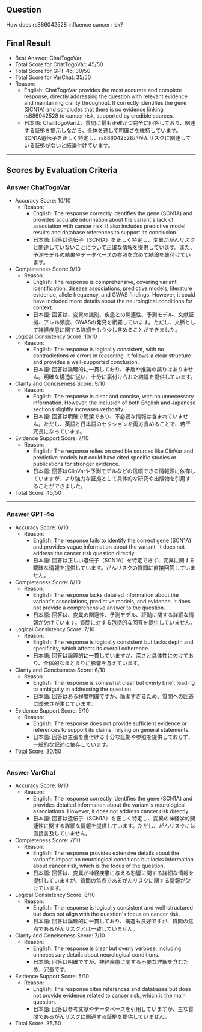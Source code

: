 ## Question

How does rs886042528 influence cancer risk?

## Final Result

- Best Answer: ChatTogoVar
- Total Score for ChatTogoVar: 45/50
- Total Score for GPT-4o: 30/50
- Total Score for VarChat: 35/50
- Reason:
  - English: ChatTogoVar provides the most accurate and complete response, directly addressing the question with relevant evidence and maintaining clarity throughout. It correctly identifies the gene (SCN1A) and concludes that there is no evidence linking rs886042528 to cancer risk, supported by credible sources.
  - 日本語: ChatTogoVarは、質問に最も正確かつ完全に回答しており、関連する証拠を提示しながら、全体を通して明確さを維持しています。SCN1A遺伝子を正しく特定し、rs886042528ががんリスクに関連している証拠がないと結論付けています。

---

## Scores by Evaluation Criteria

### Answer ChatTogoVar
- Accuracy Score: 10/10
  - Reason: 
    - English: The response correctly identifies the gene (SCN1A) and provides accurate information about the variant's lack of association with cancer risk. It also includes predictive model results and database references to support its conclusion.
    - 日本語: 回答は遺伝子（SCN1A）を正しく特定し、変異ががんリスクと関連していないことについて正確な情報を提供しています。また、予測モデルの結果やデータベースの参照を含めて結論を裏付けています。
- Completeness Score: 9/10
  - Reason: 
    - English: The response is comprehensive, covering variant identification, disease associations, predictive models, literature evidence, allele frequency, and GWAS findings. However, it could have included more details about the neurological conditions for context.
    - 日本語: 回答は、変異の識別、疾患との関連性、予測モデル、文献証拠、アレル頻度、GWASの発見を網羅しています。ただし、文脈として神経疾患に関する詳細をもう少し含めることができました。
- Logical Consistency Score: 10/10
  - Reason: 
    - English: The response is logically consistent, with no contradictions or errors in reasoning. It follows a clear structure and provides a well-supported conclusion.
    - 日本語: 回答は論理的に一貫しており、矛盾や推論の誤りはありません。明確な構造に従い、十分に裏付けられた結論を提供しています。
- Clarity and Conciseness Score: 9/10
  - Reason: 
    - English: The response is clear and concise, with no unnecessary information. However, the inclusion of both English and Japanese sections slightly increases verbosity.
    - 日本語: 回答は明確で簡潔であり、不必要な情報は含まれていません。ただし、英語と日本語のセクションを両方含めることで、若干冗長になっています。
- Evidence Support Score: 7/10
  - Reason: 
    - English: The response relies on credible sources like ClinVar and predictive models but could have cited specific studies or publications for stronger evidence.
    - 日本語: 回答はClinVarや予測モデルなどの信頼できる情報源に依存していますが、より強力な証拠として具体的な研究や出版物を引用することができました。
- Total Score: 45/50

---

### Answer GPT-4o
- Accuracy Score: 6/10
  - Reason: 
    - English: The response fails to identify the correct gene (SCN1A) and provides vague information about the variant. It does not address the cancer risk question directly.
    - 日本語: 回答は正しい遺伝子（SCN1A）を特定できず、変異に関する曖昧な情報を提供しています。がんリスクの質問に直接回答していません。
- Completeness Score: 6/10
  - Reason: 
    - English: The response lacks detailed information about the variant's associations, predictive models, and evidence. It does not provide a comprehensive answer to the question.
    - 日本語: 回答は、変異の関連性、予測モデル、証拠に関する詳細な情報が欠けています。質問に対する包括的な回答を提供していません。
- Logical Consistency Score: 7/10
  - Reason: 
    - English: The response is logically consistent but lacks depth and specificity, which affects its overall coherence.
    - 日本語: 回答は論理的に一貫していますが、深さと具体性に欠けており、全体的なまとまりに影響を与えています。
- Clarity and Conciseness Score: 6/10
  - Reason: 
    - English: The response is somewhat clear but overly brief, leading to ambiguity in addressing the question.
    - 日本語: 回答はある程度明確ですが、簡潔すぎるため、質問への回答に曖昧さが生じています。
- Evidence Support Score: 5/10
  - Reason: 
    - English: The response does not provide sufficient evidence or references to support its claims, relying on general statements.
    - 日本語: 回答は主張を裏付ける十分な証拠や参照を提供しておらず、一般的な記述に依存しています。
- Total Score: 30/50

---

### Answer VarChat
- Accuracy Score: 8/10
  - Reason: 
    - English: The response correctly identifies the gene (SCN1A) and provides detailed information about the variant's neurological associations. However, it does not address cancer risk directly.
    - 日本語: 回答は遺伝子（SCN1A）を正しく特定し、変異の神経学的関連性に関する詳細な情報を提供しています。ただし、がんリスクには直接言及していません。
- Completeness Score: 7/10
  - Reason: 
    - English: The response provides extensive details about the variant's impact on neurological conditions but lacks information about cancer risk, which is the focus of the question.
    - 日本語: 回答は、変異が神経疾患に与える影響に関する詳細な情報を提供していますが、質問の焦点であるがんリスクに関する情報が欠けています。
- Logical Consistency Score: 8/10
  - Reason: 
    - English: The response is logically consistent and well-structured but does not align with the question's focus on cancer risk.
    - 日本語: 回答は論理的に一貫しており、構造も良好ですが、質問の焦点であるがんリスクとは一致していません。
- Clarity and Conciseness Score: 7/10
  - Reason: 
    - English: The response is clear but overly verbose, including unnecessary details about neurological conditions.
    - 日本語: 回答は明確ですが、神経疾患に関する不要な詳細を含むため、冗長です。
- Evidence Support Score: 5/10
  - Reason: 
    - English: The response cites references and databases but does not provide evidence related to cancer risk, which is the main question.
    - 日本語: 回答は参考文献やデータベースを引用していますが、主な質問であるがんリスクに関連する証拠を提供していません。
- Total Score: 35/50